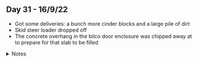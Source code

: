 ## Day 31 - 16/9/22

- Got some deliveries: a bunch more cinder blocks and a large pile of dirt
- Skid steer loader dropped off
- The concrete overhang in the bilco door enclosure was chipped away at to prepare for that slab to be filled

<details>
<summary>Notes</summary>

_Jackson:_ Expecting a bunch of activity next week. Backfilling should be complete. Mudroom foundation should be complete. Two of the windows in the current basement will be filled in with brick, since they intersect the mudroom.

We're hoping that we can retain a vent for the drier. Eventually we'll have a drier in the mudroom, but until that time, we still want to be able to use our existing one. There's also the danger of appliances being back ordered, so we may not be able to get new washer/drier into the mudroom right away.

They're also planning on blowing out the wall of the existing basement to connect it to the new basement next week. Exciting, but nerve-racking. It will be cool to be able to walk from basement to basement.

</details>
